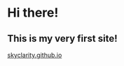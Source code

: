 # Hi there!
## This is my very first site!
[skyclarity.github.io](https://skyclarity.github.io/rs-htmlcss/)
